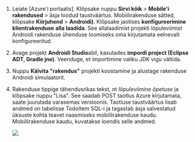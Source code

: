
1. Leiate [Azure'i portaalis]. Klõpsake nuppu **Sirvi kõik** > **Mobile'i rakendused** > äsja loodud taustväärtus. Mobiilirakenduse sätted, klõpsake **Kiirjuhend** > **Androidi)**. Klõpsake jaotises **konfigureerimine klientrakenduse** **alla laadida**. See allalaadimist projekti lõpuleviimist Androidi rakenduse ühenduse loomiseks oma kirjutamata eelnevalt konfigureeritud. 

2. Avage projekt **Androidi Studio**abil, kasutades **impordi project (Eclipse ADT, Gradle jne)**. Veenduge, et importimine valiku JDK vigu vältida.

3. Nuppu **Käivita "rakendus"** projekti koostamine ja alustage rakenduse Androidi simulaatorit.

4. Rakenduse tippige tähendusrikas tekst, nt _lõpuleviimine õpetuse_ ja klõpsake nuppu "Lisa". See saadab POST taotlus Azure kirjutamata, saate juurutada varasemas versioonis. Taotluse taustväärtus lisab andmed on tabelisse TodoItem SQL-i ja tagastab äsja salvestatud üksuste kohta teavet naasmiseks mobiilirakenduse kaudu. Mobiilirakenduse kaudu, kuvatakse loendis selle andmed. 

    ![](./media/app-service-mobile-android-quickstart/mobile-quickstart-startup-android.png)

[Azure'i portaal]: https://portal.azure.com/
